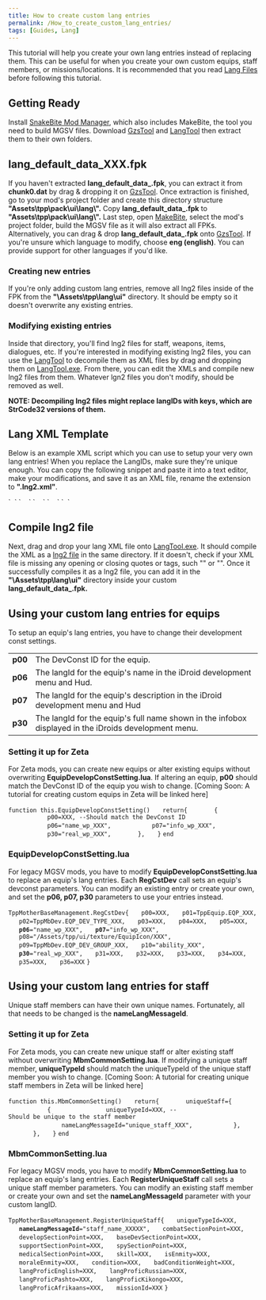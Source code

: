```yaml
---
title: How to create custom lang entries
permalink: /How_to_create_custom_lang_entries/
tags: [Guides, Lang]
---
```


This tutorial will help you create your own lang entries instead of
replacing them. This can be useful for when you create your own custom
equips, staff members, or missions/locations. It is recommended that you
read [Lang Files](/Lang_Files "wikilink") before following this
tutorial.

## Getting Ready

Install [SnakeBite Mod Manager](/SnakeBite_Mod_Manager "wikilink"),
which also includes MakeBite, the tool you need to build MGSV files.
Download [GzsTool](/GzsTool "wikilink") and
[LangTool](/LangTool "wikilink") then extract them to their own folders.

## lang_default_data_XXX.fpk

If you haven't extracted **lang_default_data_<language>.fpk**, you
can extract it from **chunk0.dat** by drag & dropping it on
[GzsTool](/GzsTool "wikilink"). Once extraction is finished, go to your
mod's project folder and create this directory structure
**"Assets\\tpp\\pack\\ui\\lang\\".** Copy
**lang_default_data_<language>.fpk** to
**"Assets\\tpp\\pack\\ui\\lang\\".** Last step, open
[MakeBite](/SnakeBite_Mod_Manager "wikilink"), select the mod's project
folder, build the MGSV file as it will also extract all FPKs.
Alternatively, you can drag & drop
**lang_default_data_<language>.fpk** onto
[GzsTool](/GzsTool "wikilink"). If you're unsure which language to
modify, choose **eng (english)**. You can provide support for other
languages if you'd like.

### Creating new entries

If you're only adding custom lang entries, remove all lng2 files inside
of the FPK from the **"\\Assets\\tpp\\lang\\ui"** directory. It should
be empty so it doesn't overwrite any existing entries.

### Modifying existing entries

Inside that directory, you'll find lng2 files for staff, weapons, items,
dialogues, etc. If you're interested in modifying existing lng2 files,
you can use the [LangTool](/LangTool "wikilink") to decompile them as
XML files by drag and dropping them on
[LangTool.exe](/LangTool "wikilink"). From there, you can edit the XMLs
and compile new lng2 files from them. Whatever lgn2 files you don't
modify, should be removed as well.

**NOTE: Decompiling lng2 files might replace langIDs with keys, which
are StrCode32 versions of them.**

## Lang XML Template

Below is an example XML script which you can use to setup your very own
lang entries\! When you replace the LangIDs, make sure they're unique
enough. You can copy the following snippet and paste it into a text
editor, make your modifications, and save it as an XML file, rename the
extension to **".lng2.xml"**.

<?xml version="1.0" encoding="utf-8"?>

<LangFile xmlns:xsi="<nowiki>http://www.w3.org/2001/XMLSchema-instance</nowiki>" xmlns:xsd="<nowiki>http://www.w3.org/2001/XMLSchema</nowiki>" Endianess="BigEndian">
`  `<Entries>
`    `<Entry LangId="custom_lang_id_a" Color="1" Value="Custom Lang ID A" />
`    `<Entry LangId="custom_lang_id_b" Color="1" Value="Custom Lang ID B" />
`    `<Entry LangId="custom_lang_id_c" Color="1" Value="Custom Lang ID C" />
`  `</Entries>
</LangFile>

## Compile lng2 file

Next, drag and drop your lang XML file onto
[LangTool.exe](/LangTool "wikilink"). It should compile the XML as a
[lng2 file](/Lang_Files "wikilink") in the same directory. If it
doesn't, check if your XML file is missing any opening or closing quotes
or tags, such "</Entries>" or "</LangFile>". Once it successfully
compiles it as a lng2 file, you can add it in the
**"\\Assets\\tpp\\lang\\ui"** directory inside your custom
**lang_default_data_<language>.fpk.**

## Using your custom lang entries for equips

To setup an equip's lang entries, you have to change their development
const settings.

|         |                                                                                                      |
| ------- | ---------------------------------------------------------------------------------------------------- |
| **p00** | The DevConst ID for the equip.                                                                       |
| **p06** | The langId for the equip's name in the iDroid development menu and Hud.                              |
| **p07** | The langId for the equip's description in the iDroid development menu and Hud                        |
| **p30** | The langId for the equip's full name shown in the infobox displayed in the iDroids development menu. |

### Setting it up for Zeta

For Zeta mods, you can create new equips or alter existing equips
without overwriting **EquipDevelopConstSetting.lua**. If altering an
equip, **p00** should match the DevConst ID of the equip you wish to
change. \[Coming Soon: A tutorial for creating custom equips in Zeta
will be linked here\]

`function this.EquipDevelopConstSetting()`
`   return{`
`       {`
`           p00=XXX, --Should match the DevConst ID`
`           p06="name_wp_XXX",`
`           p07="info_wp_XXX",`
`           p30="real_wp_XXX",`
`       },`
`   }`
`end`

### EquipDevelopConstSetting.lua

For legacy MGSV mods, you have to modify
**EquipDevelopConstSetting.lua** to replace an equip's lang entries.
Each **RegCstDev** call sets an equip's devconst parameters. You can
modify an existing entry or create your own, and set the **p06, p07,
p30** parameters to use your entries instead.

`TppMotherBaseManagement.RegCstDev{`
`   p00=XXX,`
`   p01=TppEquip.EQP_XXX,`
`   p02=TppMbDev.EQP_DEV_TYPE_XXX,`
`   p03=XXX,`
`   p04=XXX,`
`   p05=XXX,`
`   `**`p06`**`="name_wp_XXX",`
`   `**`p07`**`="info_wp_XXX",`
`   p08="/Assets/tpp/ui/texture/EquipIcon/XXX",`
`   p09=TppMbDev.EQP_DEV_GROUP_XXX,`
`   p10="ability_XXX",`
`   `**`p30`**`="real_wp_XXX",`
`   p31=XXX,`
`   p32=XXX,`
`   p33=XXX,`
`   p34=XXX,`
`   p35=XXX,`
`   p36=XXX`
`}`

## Using your custom lang entries for staff

Unique staff members can have their own unique names. Fortunately, all
that needs to be changed is the **nameLangMessageId**.

### Setting it up for Zeta

For Zeta mods, you can create new unique staff or alter existing staff
without overwriting **MbmCommonSetting.lua**. If modifying a unique
staff member, **uniqueTypeId** should match the uniqueTypeId of the
unique staff member you wish to change. \[Coming Soon: A tutorial for
creating unique staff members in Zeta will be linked here\]

`function this.MbmCommonSetting()`
`   return{`
`       uniqueStaff={`
`           {`
`               uniqueTypeId=XXX, --Should be unique to the staff member`
`               nameLangMessageId="unique_staff_XXX",`
`           },`
`       },`
`   }`
`end`

### MbmCommonSetting.lua

For legacy MGSV mods, you have to modify **MbmCommonSetting.lua** to
replace an equip's lang entries. Each **RegisterUniqueStaff** call sets
a unique staff member parameters. You can modify an existing staff
member or create your own and set the **nameLangMessageId** parameter
with your custom langID.

`TppMotherBaseManagement.RegisterUniqueStaff{`
`   uniqueTypeId=XXX,`
`   `**`nameLangMessageId`**`="staff_name_XXXXX",`
`   combatSectionPoint=XXX,`
`   developSectionPoint=XXX,`
`   baseDevSectionPoint=XXX,`
`   supportSectionPoint=XXX,`
`   spySectionPoint=XXX,`
`   medicalSectionPoint=XXX,`
`   skill=XXX,`
`   isEnmity=XXX,`
`   moraleEnmity=XXX,`
`   condition=XXX,`
`   badConditionWeight=XXX,`
`   langProficEnglish=XXX,`
`   langProficRussian=XXX,`
`   langProficPashto=XXX,`
`   langProficKikongo=XXX,`
`   langProficAfrikaans=XXX,`
`   missionId=XXX`
`}`
